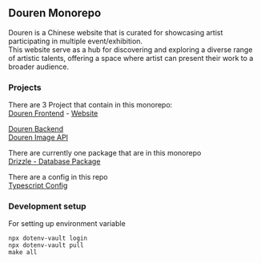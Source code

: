 ## Douren Monorepo   
Douren is a Chinese website that is curated for showcasing artist participating in multiple event/exhibition.   
This website serve as a hub for discovering and exploring a diverse range of artistic talents, offering a space where artist can present their work to a broader audience.    
   
### Projects
There are 3 Project that contain in this monorepo:   
[Douren Frontend](https://github.com/Tantanok221/Douren-Monorepo/tree/main/apps/Douren-frontend) - [Website](https://douren.net)   
   
[Douren Backend](https://github.com/Tantanok221/Douren-Monorepo/tree/main/apps/douren-backend)   
[Douren Image API](https://github.com/Tantanok221/Douren-Monorepo/tree/main/apps/douren-image-api)

There are currently one package that are in this monorepo   
[Drizzle - Database Package](https://github.com/Tantanok221/Douren-Monorepo/tree/main/packages/database)   
   
There are a config in this repo   
[Typescript Config](https://github.com/Tantanok221/Douren-Monorepo/tree/main/packages/typescript-config)   

### Development setup 
For setting up environment variable
```
npx dotenv-vault login
npx dotenv-vault pull
make all
```
